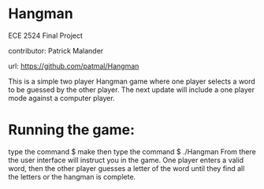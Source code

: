 Hangman
=======

ECE 2524 Final Project

contributor: Patrick Malander

url: https://github.com/patmal/Hangman


This is a simple two player Hangman game where one player selects a word to be guessed by the other player. The next update will include a one player mode against a computer player.


# Running the game:

type the command $ make
then type the command $ ./Hangman
From there the user interface will instruct you in the game.
One player enters a valid word, then the other player guesses a letter of the word until they find all the letters or the hangman is complete. 
